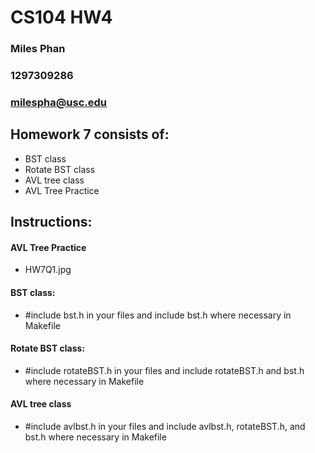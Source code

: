 # CS104 HW4
### Miles Phan
### 1297309286
### milespha@usc.edu

## Homework 7 consists of:
- BST class
- Rotate BST class
- AVL tree class
- AVL Tree Practice

## Instructions:
#### AVL Tree Practice
- HW7Q1.jpg

#### BST class:
- #include bst.h in your files and include bst.h where necessary in Makefile

#### Rotate BST class: 
-  #include rotateBST.h in your files and include rotateBST.h and bst.h where necessary in Makefile

#### AVL tree class
-  #include avlbst.h in your files and include avlbst.h, rotateBST.h, and bst.h where necessary in Makefile
